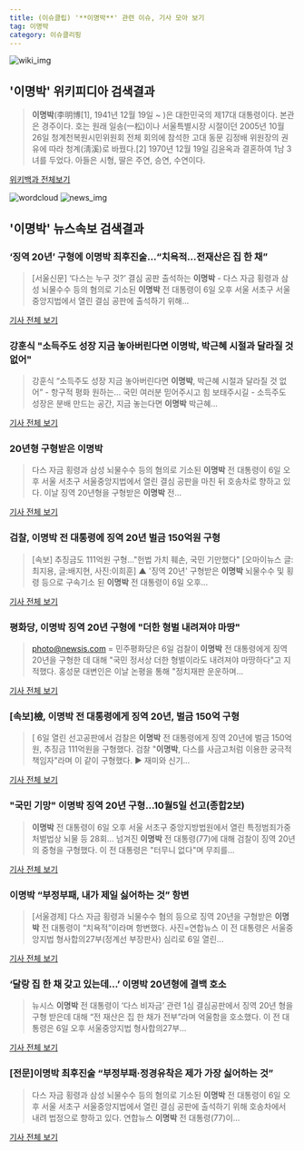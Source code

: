 ```yaml
---
title: (이슈클립) '**이명박**' 관련 이슈, 기사 모아 보기
tag: 이명박
category: 이슈클리핑
---
```

![wiki_img](https://user-images.githubusercontent.com/42597476/44503234-41136a80-a6d0-11e8-9071-6fc6418eafe4.png)
## **'**이명박**'** 위키피디아 검색결과
>**이명박**(李明博[1], 1941년 12월 19일 ~ )은 대한민국의 제17대 대통령이다. 본관은 경주이다. 호는 원래 일송(一松)이나 서울특별시장 시절이던 2005년 10월 26일 청계천복원시민위원회 전체 회의에 참석한 고대 동문 김정배 위원장의 권유에 따라 청계(淸溪)로 바꿨다.[2] 1970년 12월 19일 김윤옥과 결혼하여 1남 3녀를 두었다. 아들은 시형, 딸은 주연, 승연, 수연이다.

<a href="https://ko.wikipedia.org/wiki/이명박" target="_blank">위키백과 전체보기</a>

![wordcloud](https://s3.ap-northeast-2.amazonaws.com/lyrics101-wordcloud/2018-09-06-1536235490.png)
![news_img](https://user-images.githubusercontent.com/42597476/44507050-1206f400-a6e4-11e8-8d98-7ffbfebb353f.png)
## **'**이명박**'** 뉴스속보 검색결과
### ‘징역 20년’ 구형에 **이명박** 최후진술…“치욕적…전재산은 집 한 채”

>[서울신문] ‘다스는 누구 것?’ 결심 공판 출석하는 **이명박** - 다스 자금 횡령과 삼성 뇌물수수 등의 혐의로 기소된 **이명박** 전 대통령이 6일 오후 서울 서초구 서울중앙지법에서 열린 결심 공판에 출석하기 위해...

<a href="http://www.seoul.co.kr/news/newsView.php?id=20180906500082&wlog_tag3=naver" target="_blank">기사 전체 보기</a>

### 강훈식 "소득주도 성장 지금 놓아버린다면 **이명박**, 박근혜 시절과 달라질 것 없어"

>강훈식 “소득주도 성장 지금 놓아버린다면 **이명박**, 박근혜 시절과 달라질 것 없어” - 항구적 평화 원하는... 국민 여러분 믿어주시고 힘 보태주시길 - 소득주도 성장은 분배 만드는 공간, 지금 놓는다면 **이명박** 박근혜...

<a href="http://www.ytn.co.kr/_ln/0101_201809061935259421" target="_blank">기사 전체 보기</a>

### 20년형 구형받은 **이명박**

>다스 자금 횡령과 삼성 뇌물수수 등의 혐의로 기소된 **이명박** 전 대통령이 6일 오후 서울 서초구 서울중앙지법에서 열린 결심 공판을 마친 뒤 호송차로 향하고 있다. 이날 징역 20년형을 구형받은 **이명박** 전...

<a href="http://app.yonhapnews.co.kr/YNA/Basic/SNS/r.aspx?c=PYH20180906194300013&did=1196m" target="_blank">기사 전체 보기</a>

### 검찰, **이명박** 전 대통령에 징역 20년 벌금 150억원 구형

>[속보] 추징금도 111억원 구형..."헌법 가치 훼손, 국민 기만했다" [오마이뉴스 글:최지용, 글:배지현, 사진:이희훈]   ▲ '징역 20년' 구형받은 **이명박** 뇌물수수 및 횡령 등으로 구속기소 된 **이명박** 전 대통령이 6일 오후...

<a href="http://www.ohmynews.com/NWS_Web/View/at_pg.aspx?CNTN_CD=A0002469852&CMPT_CD=P0010&utm_source=naver&utm_medium=newsearch&utm_campaign=naver_news" target="_blank">기사 전체 보기</a>

### 평화당, **이명박** 징역 20년 구형에 "더한 형벌 내려져야 마땅"

>photo@newsis.com = 민주평화당은 6일 검찰이 **이명박** 전 대통령에게 징역 20년을 구형한 데 대해 "국민 정서상 더한 형벌이라도 내려져야 마땅하다"고 지적했다. 홍성문 대변인은 이날 논평을 통해 "정치재판 운운하며...

<a href="http://www.newsis.com/view/?id=NISX20180906_0000411764&cID=10301&pID=10300" target="_blank">기사 전체 보기</a>

### [속보]檢, **이명박** 전 대통령에게 징역 20년, 벌금 150억 구형

>[ 6일 열린 선고공판에서 검찰은 **이명박** 전 대통령에게 징역 20년에 벌금 150억원, 추징금 111억원을 구형했다. 검찰 "**이명박**, 다스를 사금고처럼 이용한 궁극적 책임자"라며 이 같이 구형했다. ▶ 재미와 신기...

<a href="http://view.asiae.co.kr/news/view.htm?idxno=2018090614380132329" target="_blank">기사 전체 보기</a>

### "국민 기망" **이명박** 징역 20년 구형…10월5일 선고(종합2보)

>**이명박** 전 대통령이 6일 오후 서울 서초구 중앙지방법원에서 열린 특정범죄가중처벌법상 뇌물 등 28회... 넘겨진 **이명박** 전 대통령(77)에 대해 검찰이 징역 20년의 중형을 구형했다. 이 전 대통령은 "터무니 없다"며 무죄를...

<a href="http://news1.kr/articles/?3419610" target="_blank">기사 전체 보기</a>

### **이명박** “부정부패, 내가 제일 싫어하는 것” 항변

>[서울경제] 다스 자금 횡령과 뇌물수수 혐의 등으로 징역 20년을 구형받은 **이명박** 전 대통령이 “치욕적”이라며 항변했다. 사진=연합뉴스 이 전 대통령은 서울중앙지법 형사합의27부(정계선 부장판사) 심리로 6일 열린...

<a href="http://www.sedaily.com/NewsView/1S4J6GS7BM" target="_blank">기사 전체 보기</a>

### ‘달랑 집 한 채 갖고 있는데…’ **이명박** 20년형에 결백 호소

>뉴시스 **이명박** 전 대통령이 ‘다스 비자금’ 관련 1심 결심공판에서 징역 20년 형을 구형 받은데 대해 “전 재산은 집 한 채가 전부”라며 억울함을 호소했다. 이 전 대통령은 6일 오후 서울중앙지법 형사합의27부...

<a href="http://news.kmib.co.kr/article/view.asp?arcid=0012663119&code=61121111&cp=nv" target="_blank">기사 전체 보기</a>

### [전문]**이명박** 최후진술 “부정부패·정경유착은 제가 가장 싫어하는 것”

>다스 자금 횡령과 삼성 뇌물수수 등의 혐의로 기소된 **이명박** 전 대통령이 6일 오후 서울 서초구 서울중앙지법에서 열린 결심 공판에 출석하기 위해 호송차에서 내려 법정으로 향하고 있다. 연합뉴스 **이명박** 전 대통령(77)이...

<a href="http://news.khan.co.kr/kh_news/khan_art_view.html?artid=201809061622001&code=940100" target="_blank">기사 전체 보기</a>


